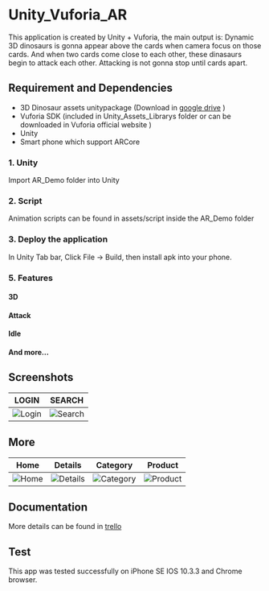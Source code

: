 # Unity_Vuforia_AR

This application is created by Unity + Vuforia, the main output is: Dynamic 3D dinosaurs is gonna appear above the cards when camera focus on those cards.
And when two cards come close to each other, these dinasaurs begin to attack each other. Attacking is not gonna stop until cards apart.

## Requirement and Dependencies
- 3D Dinosaur assets unitypackage (Download in [google drive](https://drive.google.com/file/d/1qJdX75XvQNxZoT5Nv2TTWU8urx_dT5qb/view?usp=sharing) )
- Vuforia SDK (included in Unity_Assets_Librarys folder or can be downloaded in Vuforia official website )
- Unity
- Smart phone which support ARCore

### 1. Unity
Import AR_Demo folder into Unity
### 2. Script
Animation scripts can be found in assets/script inside the AR_Demo folder
### 3. Deploy the application
In Unity Tab bar, Click File -> Build, then install apk into your phone. 

### 5. Features
#### 3D  
#### Attack
#### Idle
#### And more...

## Screenshots
|                    LOGIN                     |                  SEARCH               |     
| ------------------------------------------- |--------------------------------------------|
|![Login](https://i.imgur.com/g86uHCH.png)     |![Search](https://i.imgur.com/97dpZ1U.png)|

## More
|                    Home                     |                  Details                   |                  Category               |                  Product               |      
| ------------------------------------------- |--------------------------------------------|-----------------------------------------|-----------------------------------------|
|![Home](https://i.imgur.com/FFeesdD.png)     |![Details](https://i.imgur.com/GgcDsuk.png) |![Category](https://i.imgur.com/Vg5eQXN.png)|![Product](https://i.imgur.com/vf0Wo3L.png)|


## Documentation
More details can be found in [trello](https://trello.com/b/t4OQWk48/team-blank)

## Test
This app was tested successfully on iPhone SE IOS 10.3.3 and Chrome browser.




